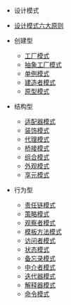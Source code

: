 * 设计模式
* [设计模式六大原则](/design_pattern/design_principle.md)

* 创建型
    * [工厂模式](/design_pattern/factory_method.md)
    * [抽象工厂模式](/design_pattern/)
    * [单例模式](/design_pattern/)
    * [建造者模式](/design_pattern/)
    * [原型模式](/design_pattern/)

* 结构型
    * [适配器模式](/design_pattern/)
    * [装饰模式](/design_pattern/)
    * [代理模式](/design_pattern/)
    * [桥接模式](/design_pattern/)
    * [组合模式](/design_pattern/)
    * [外观模式](/design_pattern/)
    * [享元模式](/design_pattern/)
* 行为型
    * [责任链模式](/design_pattern/)
    * [策略模式](/design_pattern/)
    * [观察者模式](/design_pattern/)
    * [模板方法模式](/design_pattern/)
    * [访问者模式](/design_pattern/)
    * [状态模式](/design_pattern/)
    * [备忘录模式](/design_pattern/)
    * [中介者模式](/design_pattern/)
    * [迭代器模式](/design_pattern/)
    * [解释器模式](/design_pattern/)
    * [命令模式](/design_pattern/)